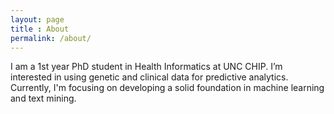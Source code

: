 ```yaml
---
layout: page
title : About
permalink: /about/
---
```


I am a 1st year PhD student in Health Informatics at UNC CHIP. I’m interested in using genetic and clinical data for predictive analytics. Currently, I'm focusing on developing a solid foundation in machine learning and text mining.